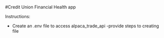 #Credit Union Financial Health app

Instructions:
- Create an .env file to access alpaca_trade_api
	-provide steps to creating file

